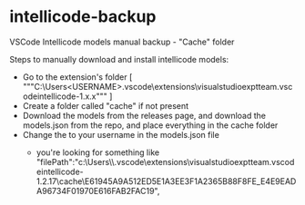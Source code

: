 # intellicode-backup
VSCode Intellicode models manual backup - "Cache" folder

Steps to manually download and install intellicode models:
  - Go to the extension's folder [ """C:\Users\<USERNAME>\.vscode\extensions\visualstudioexptteam.vscodeintellicode-1.x.x\""" ]
  - Create a folder called "cache" if not present
  - Download the models from the releases page, and download the models.json from the repo, and place everything in the cache folder 
  - Change the <username> to your username in the models.json file
    - you're looking for something like "filePath":"c:\\Users\\<USERNAME>\\.vscode\\extensions\\visualstudioexptteam.vscodeintellicode-1.2.17\\cache\\E61945A9A512ED5E1A3EE3F1A2365B88F8FE_E4E9EADA96734F01970E616FAB2FAC19",

